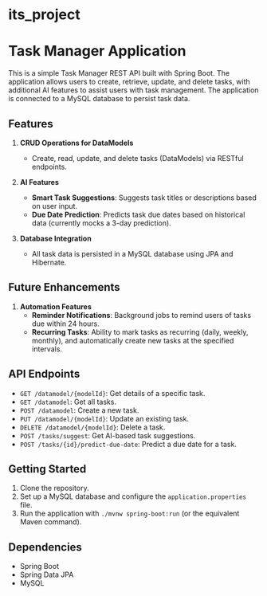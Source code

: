 # its_project
# Task Manager Application

This is a simple Task Manager REST API built with Spring Boot. The application allows users to create, retrieve, update, and delete tasks, with additional AI features to assist users with task management. The application is connected to a MySQL database to persist task data.

## Features
1. **CRUD Operations for DataModels**
   - Create, read, update, and delete tasks (DataModels) via RESTful endpoints.
   
2. **AI Features**
   - **Smart Task Suggestions**: Suggests task titles or descriptions based on user input.
   - **Due Date Prediction**: Predicts task due dates based on historical data (currently mocks a 3-day prediction).

3. **Database Integration**
   - All task data is persisted in a MySQL database using JPA and Hibernate.

## Future Enhancements
1. **Automation Features**
   - **Reminder Notifications**: Background jobs to remind users of tasks due within 24 hours.
   - **Recurring Tasks**: Ability to mark tasks as recurring (daily, weekly, monthly), and automatically create new tasks at the specified intervals.

## API Endpoints
- `GET /datamodel/{modelId}`: Get details of a specific task.
- `GET /datamodel`: Get all tasks.
- `POST /datamodel`: Create a new task.
- `PUT /datamodel/{modelId}`: Update an existing task.
- `DELETE /datamodel/{modelId}`: Delete a task.
- `POST /tasks/suggest`: Get AI-based task suggestions.
- `POST /tasks/{id}/predict-due-date`: Predict a due date for a task.

## Getting Started
1. Clone the repository.
2. Set up a MySQL database and configure the `application.properties` file.
3. Run the application with `./mvnw spring-boot:run` (or the equivalent Maven command).

## Dependencies
- Spring Boot
- Spring Data JPA
- MySQL
